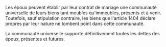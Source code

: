  
Les époux peuvent établir par leur contrat de mariage une communauté universelle de leurs biens tant meubles qu'immeubles, présents et à venir. Toutefois, sauf stipulation contraire, les biens que l'article 1404 déclare propres par leur nature ne tombent point dans cette communauté.   

  
La communauté universelle supporte définitivement toutes les dettes des époux, présentes et futures.  
